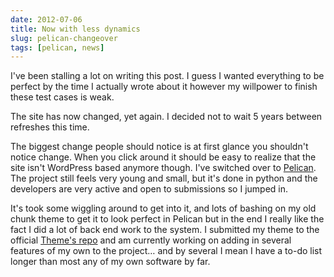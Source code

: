 ```yaml
---
date: 2012-07-06
title: Now with less dynamics
slug: pelican-changeover
tags: [pelican, news]
---
```


I've been stalling a lot on writing this post. I guess I wanted everything to be perfect by the time I actually wrote about it however my willpower to finish these test cases is weak.

The site has now changed, yet again. I decided not to wait 5 years between refreshes this time.

The biggest change people should notice is at first glance you shouldn't notice change. When you click around it should be easy to realize that the site isn't WordPress based anymore though. I've switched over to [Pelican](http://pelican.notmyidea.org/en/2.8/index.html). The project still feels very young and small, but it's done in python and the developers are very active and open to submissions so I jumped in.

It's took some wiggling around to get into it, and lots of bashing on my old chunk theme to get it to look perfect in Pelican but in the end I really like the fact I did a lot of back end work to the system. I submitted my theme to the official [Theme's repo](https://github.com/ametaireau/pelican-themes) and am currently working on adding in several features of my own to the project… and by several I mean I have a to-do list longer than most any of my own software by far.
